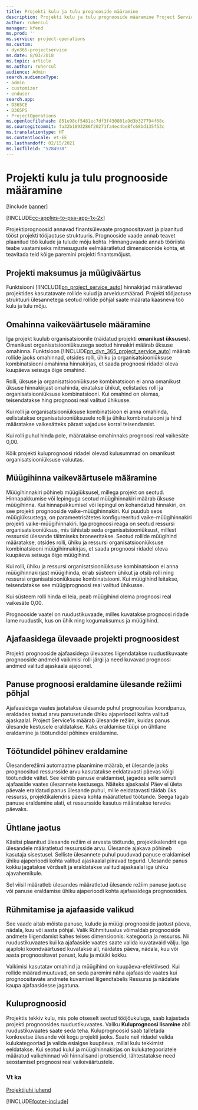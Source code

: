 ```yaml
---
title: Projekti kulu ja tulu prognooside määramine
description: Projekti kulu ja tulu prognooside määramine Project Service'is
author: ruhercul
manager: kfend
ms.prod: ''
ms.service: project-operations
ms.custom:
- dyn365-projectservice
ms.date: 8/03/2018
ms.topic: article
ms.author: ruhercul
audience: Admin
search.audienceType:
- admin
- customizer
- enduser
search.app:
- D365CE
- D365PS
- ProjectOperations
ms.openlocfilehash: 851e98cf5481ec7df3f430801a9d3b327794f68c
ms.sourcegitcommit: fa32b1893286f20271fa4ec4be8fc68bd135f53c
ms.translationtype: HT
ms.contentlocale: et-EE
ms.lasthandoff: 02/15/2021
ms.locfileid: "5284938"
---
```

# <a name="determine-project-cost-and-revenue-estimates"></a>Projekti kulu ja tulu prognooside määramine 

[!include [banner](../includes/psa-now-project-operations.md)]

[!INCLUDE[cc-applies-to-psa-app-1x-2x](../includes/cc-applies-to-psa-app-1x-2x.md)]

Projektiprognoosid annavad finantsülevaate prognoositavast ja plaanitud tööst projekti tööjaotuse struktuuris. Prognooside vaade annab teavet plaanitud töö kulude ja tulude mõju kohta. Hinnanguvaade annab tööriista teabe vaatamiseks mitmesuguste eelmääratletud dimensioonide kohta, et teavitada teid kõige paremini projekti finantsmõjust.  
  
## <a name="cost-and-sales-value-of-the-project"></a>Projekti maksumus ja müügiväärtus  
Funktsiooni [!INCLUDE[pn_project_service_auto](../includes/pn-project-service-auto.md)] hinnakirjad määratlevad projektides kasutatavate rollide kulud ja arveldusmäärad. Projekti tööjaotuse struktuuri ülesannetega seotud rollide põhjal saate määrata kaasneva töö kulu ja tulu mõju.  
  
## <a name="cost-price-defaulting"></a>Omahinna vaikeväärtusele määramine  
Iga projekt kuulub organisatsioonile (näidatud projekti **omanikust üksuses**). Omanikust organisatsiooniüksusega seotud hinnakiri määrab üksuse omahinna. Funktsioon [!INCLUDE[pn_dyn_365_project_service_auto](../includes/pn-dyn-365-project-service-auto.md)] määrab rollide jaoks omahinnad, otsides rolli, ühiku ja organisatsiooniüksuse kombinatsiooni omahinna hinnakirjas, et saada prognoosi ridadel oleva kuupäeva seisuga õige omahind.  
  
Rolli, üksuse ja organisatsiooniüksuse kombinatsioon ei anna omanikust üksuse hinnakirjast omahinda, eiratakse ühikut, eelistades rolli ja organisatsiooniüksuse kombinatsiooni. Kui omahind on olemas, teisendatakse hing prognoosi real valitud ühikusse.  
  
Kui rolli ja organisatsiooniüksuse kombinatsioon ei anna omahinda, eelistatakse organisatsiooniüksusele rolli ja ühiku kombinatsiooni ja hind määratakse vaikesätteks pärast vajaduse korral teisendamist.  
  
 Kui rolli puhul hinda pole, määratakse omahinnaks prognoosi real vaikesäte 0,00.  
  
 Kõik projekti kuluprognoosi ridadel olevad kulusummad on omanikust organisatsiooniüksuse valuutas.  
  
## <a name="sales-price-defaulting"></a>Müügihinna vaikeväärtusele määramine  
Müügihinnakiri põhineb müügiüksusel, millega projekt on seotud. Hinnapakkumise või lepinguga seotud müügihinnakiri määrab üksuse müügihinna. Kui hinnapakkumisel või lepingul on kohandatud hinnakiri, on see projekti prognooside vaike-müügihinnakiri. Kui puudub seos müügiüksustega, on parameetrisätetes konfigureeritud vaike-müügihinnakiri projekti vaike-müügihinnakiri. Iga prognoosi reaga on seotud ressursi organisatsiooniüksus, mis tähistab seda organisatsiooniüksust, millest ressursid ülesande täitmiseks broneeritakse. Seotud rollide müügihind määratakse, otsides rolli, ühiku ja ressursi organisatsiooniüksuse kombinatsiooni müügihinnakirjas, et saada prognoosi ridadel oleva kuupäeva seisuga õige müügihind.  
  
Kui rolli, ühiku ja ressursi organisatsiooniüksuse kombinatsioon ei anna müügihinnakirjast müügihinda, eirab süsteem ühikut ja otsib rolli ning ressursi organisatsiooniüksuse kombinatsiooni. Kui müügihind leitakse, teisendatakse see müügiprognoosi real valitud ühikusse.  
  
Kui süsteem rolli hinda ei leia, peab müügihind olema prognoosi real vaikesäte 0,00.  
  
Prognooside vaatel on ruudustikuvaade, milles kuvatakse prognoosi ridade lame ruudustik, kus on ühik ning kogumaksumus ja müügihind.  
  
## <a name="time-phased-view-of-project-estimates"></a>Ajafaasidega ülevaade projekti prognoosidest  
Projekti prognooside ajafaasidega ülevaates liigendatakse ruudustikuvaate prognooside andmeid vaikimisi rolli järgi ja need kuvavad prognoosi andmed valitud ajaskaala ajajoonel.  
  
## <a name="effort-estimate-allocation-based-on-task-mode"></a>Panuse prognoosi eraldamine ülesande režiimi põhjal  
Ajafaasidega vaates jaotatakse ülesande puhul prognoositav koondpanus, eraldades teatud arvu panusetunde ühiku ajaperioodi kohta valitud ajaskaalal. Project Service’is määrab ülesande režiim, kuidas panus ülesande kestusele eraldatakse. Kaks eraldamise tüüpi on ühtlane eraldamine ja töötundidel põhinev eraldamine. 
  
## <a name="work-hours-based-allocation"></a>Töötundidel põhinev eraldamine  
Ülesanderežiimi automaatne plaanimine määrab, et ülesande jaoks prognoositud ressursside arvu kasutatakse eeldatavasti päevas kõigi töötundide vältel. See kehtib panuse eraldamisel, jagades selle samuti ajafaaside vaates ülesannete kestusega. Näiteks ajaskaalal Päev ei ületa päevale eraldatud panus ülesande puhul, mille eeldatavasti täidab üks ressurss, projektikalendris päeva kohta määratletud töötunde. Seega tagab panuse eraldamine alati, et ressursside kasutus määratakse terveks päevaks.  
  
## <a name="even-distribution"></a>Ühtlane jaotus  
Käsitsi plaanitud ülesande režiim ei arvesta töötunde, projektikalendrit ega ülesandele määratletud ressursside arvu. Ülesande ajakava põhineb kasutaja sisestusel. Selliste ülesannete puhul puuduvad panuse eraldamisel ühiku ajaperioodi kohta valitud ajaskaalal piiravad tegurid. Ülesande panus kokku jagatakse võrdselt ja eraldatakse valitud ajaskaalal iga ühiku ajavahemikule.  
  
Sel viisil määratleb ülesandes määratletud ülesande režiim panuse jaotuse või panuse eraldamise ühiku ajaperioodi kohta ajafaasidega prognoosides.  
  
## <a name="grouping-and-time-phasing-options"></a>Rühmitamise ja ajafaaside valikud  
See vaade aitab mõista panuse, kulude ja müügi prognooside jaotust päeva, nädala, kuu või aasta põhjal. Valik Rühmitusalus võimaldab prognooside andmete liigendamist kahes teises dimensioonis: kategooria ja ressurss. Nii ruudustikuvaates kui ka ajafaaside vaates saate valida kuvatavaid välju. Iga ajaploki koondväärtused kuvatakse all, näidates päeva, nädala, kuu või aasta prognoositavat panust, kulu ja müüki kokku.  
  
Vaikimisi kasutatav omahind ja müügihind on kuupäeva-efektiivsed. Kui rollide määrad muutuvad, on seda paremini näha ajafaaside vaates kui prognoositavate andmete kuvamisel liigendtabelis Ressurss ja nädalate kaupa ajafaasidesse jagatuna.  
  
## <a name="expense-estimates"></a>Kuluprognoosid  
Projektis tekkiv kulu, mis pole otseselt seotud tööjõukuluga, saab kajastada projekti prognoosides ruudustikuvaates. Valiku **Kuluprognoosi lisamine** abil ruudustikuvaates saate seda teha. Kuluprognoosid saab talletada konkreetse ülesande või kogu projekti jaoks. Saate neil ridadel valida kulukategooriad ja valida esialgse kuupäeva, millal kulu tekkimist eeldatakse. Kui seotud kulul ja müügihinnakirjas on kulukategooriatele määratud vaikehinnad või hinnalisandi protsendid, lähtestatakse need seostamisel prognoosi real vaikeväärtustele.  
  
### <a name="see-also"></a>Vt ka  
 [Projektijuhi juhend](../psa/project-manager-guide.md)


[!INCLUDE[footer-include](../includes/footer-banner.md)]